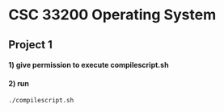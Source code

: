 # CSC 33200 Operating System

## Project 1
#### 1) give permission to execute compilescript.sh

#### 2) run 
```
./compilescript.sh
```
